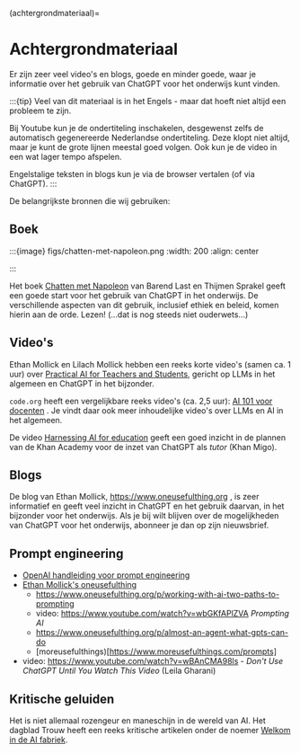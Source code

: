 (achtergrondmateriaal)=
# Achtergrondmateriaal

Er zijn zeer veel video's en blogs, goede en minder goede, waar je informatie over
het gebruik van ChatGPT voor het onderwijs kunt vinden.

:::{tip}
Veel van dit materiaal is in het Engels - maar dat hoeft niet altijd een probleem te zijn.

Bij Youtube kun je de ondertiteling inschakelen, desgewenst zelfs de automatisch gegenereerde Nederlandse ondertiteling. Deze klopt niet altijd, maar je kunt de grote lijnen meestal goed volgen. Ook kun je de video in een wat lager tempo afspelen.

Engelstalige teksten in blogs kun je via de browser vertalen (of via ChatGPT).
:::

De belangrijkste bronnen die wij gebruiken:

## Boek

:::{image} figs/chatten-met-napoleon.png
:width: 200
:align: center

:::

Het boek [Chatten met Napoleon](https://www.boomhogeronderwijs.nl/product/100-14318_Chatten-met-Napoleon)
van Barend Last en Thijmen Sprakel geeft een goede 
start voor het gebruik van ChatGPT in het onderwijs. 
De verschillende aspecten van dit gebruik, inclusief ethiek
en beleid, komen hierin aan de orde. Lezen! (...dat is nog steeds niet ouderwets...)

## Video's

Ethan Mollick en Lilach Mollick hebben een reeks korte video's (samen ca. 1 uur) over
[Practical AI for Teachers and Students](https://www.youtube.com/playlist?list=PL0EdWFC9ZZrUAirFa2amE4Hg05KqCWhoq), 
gericht op LLMs in het algemeen en ChatGPT in het bijzonder.

`code.org` heeft een vergelijkbare reeks video's (ca. 2,5 uur): 
[AI 101 voor docenten](https://code.org/ai/pl/101) .
Je vindt daar ook meer inhoudelijke video's over LLMs en AI in het algemeen.

De video [Harnessing AI for education](https://www.youtube.com/watch?v=sOWHNKHAMkQ)
geeft een goed inzicht in de plannen van de 
Khan Academy voor de inzet van ChatGPT als *tutor* (Khan Migo).

## Blogs

De blog van Ethan Mollick, https://www.oneusefulthing.org , is zeer informatief en
geeft veel inzicht in ChatGPT en het gebruik daarvan, in het bijzonder voor het onderwijs.
Als je bij wilt blijven over de mogelijkheden van ChatGPT voor het onderwijs, 
abonneer je dan op zijn nieuwsbrief.

## Prompt engineering

* [OpenAI handleiding voor prompt engineering](https://platform.openai.com/docs/guides/prompt-engineering)
* [Ethan Mollick's oneusefulthing](https://www.oneusefulthing.org)
    * https://www.oneusefulthing.org/p/working-with-ai-two-paths-to-prompting
    * video: https://www.youtube.com/watch?v=wbGKfAPlZVA *Prompting AI*
    * https://www.oneusefulthing.org/p/almost-an-agent-what-gpts-can-do
    * [moreusefulthings)[https://www.moreusefulthings.com/prompts]
* video: https://www.youtube.com/watch?v=wBAnCMA98ls - *Don't Use ChatGPT Until You Watch This Video* (Leila Gharani)

## Kritische geluiden

Het is niet allemaal rozengeur en maneschijn in de wereld van AI. 
Het dagblad Trouw heeft een reeks kritische artikelen onder de noemer
[Welkom in de AI fabriek](https://www.trouw.nl//welkom-in-de-ai-fabriek).

